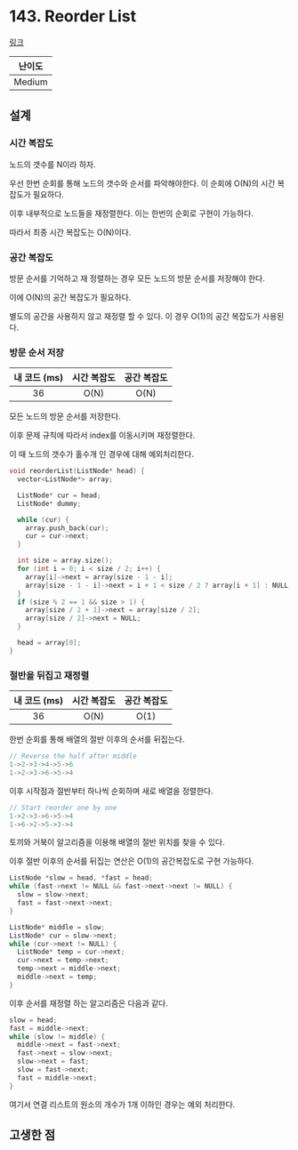 # 143. Reorder List

[링크](https://leetcode.com/problems/reorder-list/)

| 난이도 |
| :----: |
| Medium |

## 설계

### 시간 복잡도

노드의 갯수를 N이라 하자.

우선 한번 순회를 통해 노드의 갯수와 순서를 파악해야한다. 이 순회에 O(N)의 시간 복잡도가 필요하다.

이후 내부적으로 노드들을 재정렬한다. 이는 한번의 순회로 구현이 가능하다.

따라서 최종 시간 복잡도는 O(N)이다.

### 공간 복잡도

방문 순서를 기억하고 재 정렬하는 경우 모든 노드의 방문 순서를 저장해야 한다.

이에 O(N)의 공간 복잡도가 필요하다.

별도의 공간을 사용하지 않고 재정렬 할 수 있다. 이 경우 O(1)의 공간 복잡도가 사용된다.

### 방문 순서 저장

| 내 코드 (ms) | 시간 복잡도 | 공간 복잡도 |
| :----------: | :---------: | :---------: |
|      36      |    O(N)     |    O(N)     |

모든 노드의 방문 순서를 저장한다.

이후 문제 규칙에 따라서 index를 이동시키며 재정렬한다.

이 때 노드의 갯수가 홀수개 인 경우에 대해 예외처리한다.

```cpp
void reorderList(ListNode* head) {
  vector<ListNode*> array;

  ListNode* cur = head;
  ListNode* dummy;

  while (cur) {
    array.push_back(cur);
    cur = cur->next;
  }

  int size = array.size();
  for (int i = 0; i < size / 2; i++) {
    array[i]->next = array[size - 1 - i];
    array[size - 1 - i]->next = i + 1 < size / 2 ? array[i + 1] : NULL;
  }
  if (size % 2 == 1 && size > 1) {
    array[size / 2 + 1]->next = array[size / 2];
    array[size / 2]->next = NULL;
  }

  head = array[0];
}
```

### 절반을 뒤집고 재정렬

| 내 코드 (ms) | 시간 복잡도 | 공간 복잡도 |
| :----------: | :---------: | :---------: |
|      36      |    O(N)     |    O(1)     |

한번 순회를 통해 배열의 절반 이후의 순서를 뒤집는다.

```cpp
// Reverse the half after middle
1->2->3->4->5->6
1->2->3->6->5->4
```

이후 시작점과 절반부터 하나씩 순회하며 새로 배열을 정렬한다.

```cpp
// Start reorder one by one
1->2->3->6->5->4
1->6->2->5->3->4
```

토끼와 거북이 알고리즘을 이용해 배열의 절반 위치를 찾을 수 있다.

이후 절반 이후의 순서를 뒤집는 연산은 O(1)의 공간복잡도로 구현 가능하다.

```cpp
ListNode *slow = head, *fast = head;
while (fast->next != NULL && fast->next->next != NULL) {
  slow = slow->next;
  fast = fast->next->next;
}

ListNode* middle = slow;
ListNode* cur = slow->next;
while (cur->next != NULL) {
  ListNode* temp = cur->next;
  cur->next = temp->next;
  temp->next = middle->next;
  middle->next = temp;
}
```

이후 순서를 재정렬 하는 알고리즘은 다음과 같다.

```cpp
slow = head;
fast = middle->next;
while (slow != middle) {
  middle->next = fast->next;
  fast->next = slow->next;
  slow->next = fast;
  slow = fast->next;
  fast = middle->next;
}
```

여기서 연결 리스트의 원소의 개수가 1개 이하인 경우는 예외 처리한다.

## 고생한 점
